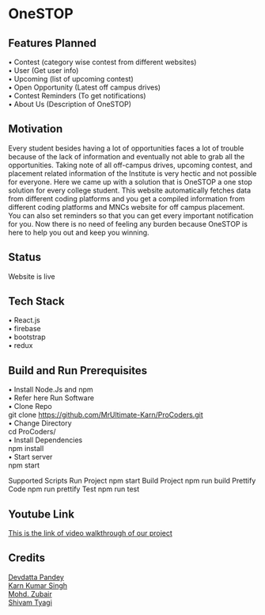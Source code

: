 # OneSTOP

## Features Planned </br>
•	Contest (category wise contest from different websites) </br>
•	User (Get user info) </br>
•	Upcoming (list of upcoming contest) </br>
•	Open Opportunity (Latest off campus drives) </br> 
•	Contest Reminders (To get notifications) </br>
•	About Us (Description of OneSTOP) </br>

## Motivation </br>
Every student besides having a lot of opportunities faces a lot of trouble because of the lack of information and eventually not able to grab all the opportunities. Taking note of all off-campus drives, upcoming contest, and placement related information of the Institute is very hectic and not possible for everyone. Here we came up with a solution that is OneSTOP a one stop solution for every college student. This website automatically fetches data from different coding platforms and you get a compiled information from different coding platforms and MNCs website for off campus placement. You can also set reminders so that you can get every important notification for you. Now there is no need of feeling any burden because OneSTOP is here to help you out and keep you winning.

## Status </br>
Website is live </br>

## Tech Stack </br>
•	React.js </br>
•	firebase </br>
•	bootstrap </br>
•	redux </br>

## Build and Run Prerequisites  </br>
•	Install Node.Js and npm </br>
•	Refer here Run Software </br>
•	Clone Repo </br>
	git clone https://github.com/MrUltimate-Karn/ProCoders.git</br>
•	Change Directory </br> 
	cd ProCoders/ </br>
•	Install Dependencies </br> 
	npm install </br>
•	Start server </br>
	npm start </br>

Supported Scripts Run Project npm start Build Project npm run build Prettify Code npm run prettify Test npm run test </br>

## Youtube Link
[This is the link of video walkthrough of our project](https://www.youtube.com/watch?v=5Ksbrf-4-PU)</br>

## Credits </br>
[Devdatta Pandey](https://github.com/devdattapandey2512) </br>
[Karn Kumar Singh](https://github.com/MrUltimate-Karn) </br>
[Mohd. Zubair](https://github.com/Mohdzubair3056) </br>
[Shivam Tyagi](https://github.com/ShivamTyagi12345) </br>
